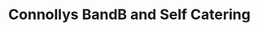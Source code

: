 ---
title: "Connollys BandB and Self Catering"
address: "Doohamlet Castleblaney Co. Monaghan Co. Monaghan"
tel: "(086)3811374"
county: "Monaghan"
category: "Bedandbreakfasts"
type: "Content"
lat: "54.126491"
lng: "-6.821494"
---